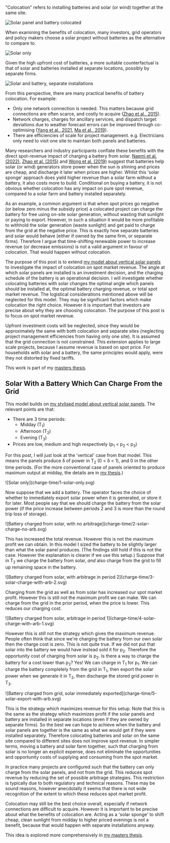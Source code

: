 
"Colocation" refers to installing batteries and solar (or wind) together at the same site.


<div class="wiring">

![Solar panel and battery colocated](wiring-svgs/together.svg)

</div>

When examining the benefits of colocation, many investors, grid operators and policy makers choose a solar project without batteries as the alternative to compare to.

<div class="wiring">

![Solar only](wiring-svgs/solar-only.svg)

</div>

Given the high upfront cost of batteries, a more suitable counterfactual is that of solar and batteries installed at separate locations, possibly by separate firms.

<div class="wiring">

![Solar and battery, separate installations](wiring-svgs/separate.svg)

</div>

From this perspective, there are many practical benefits of battery colocation. For example:

- Only one network connection is needed. This matters because grid connections are often scarce, and costly to acquire ([Zhao et al., 2015](https://www.sciencedirect.com/science/article/pii/S0306261914004668)).
- Network charges, charges for ancillary services, and dispatch target deviations due to weather forecast errors can be improved through co-optimising ([Yang et al., 2021](https://www.sciencedirect.com/science/article/pii/S2352152X21003121), [Ma et al., 2019](https://ieeexplore.ieee.org/document/8730659)).
- There are efficiencies of scale for project management. e.g. Electricians only need to visit one site to maintain both panels and batteries.

Many researchers and industry participants conflate these benefits with the direct spot-revenue impact of charging a battery from solar.
[Naemi et al. (2022)](https://www.sciencedirect.com/science/article/pii/S0959652622034795),
[Zhao et al. (2015)](https://www.sciencedirect.com/science/article/pii/S0306261914004668) and
[Wong et al. (2019)](https://www.sciencedirect.com/science/article/pii/S2352152X18303803) suggest that batteries help solar (or wind) generators store power when the sun is shining and prices are cheap, and discharge it later when prices are higher.
Whilst this 'solar sponge' approach does yield higher revenue than a solar farm without a battery, it also costs more to build. Conditional on buying a battery, it is not obvious whether colocation has any impact on pure spot revenue, compared to a solar farm and battery installed separately.

As an example, a common argument is that when spot prices go negative (or below zero minus the subsidy price) a colocated project can charge the battery for free using on-site solar generation, without wasting that sunlight or paying to export. However, in such a situation it would be more profitable to withhold the solar generation (waste sunlight) and get paid to charge from the grid at the negative price. This is exactly how separate batteries and solar would behave (either if owned by the same firm, or separate firms). Therefore I argue that time-shifting renewable power to increase revenue (or decrease emissions) is not a valid argument in favour of colocation. That would happen without colocation.

The purpose of this post is to extend [my model about vertical solar panels](../solar-tilt) to investigate the impact of colocation on spot market revenue.
The angle at which solar panels are installed is an investment decision, and the charging schedule of the battery is an operational decision.
I will investigate whether colocating batteries with solar changes the optimal angle which panels should be installed at, the optimal battery charging revenue, or total spot market revenue.
The logistical considerations mentioned above will be neglected for this model.
They may be significant factors which make colocation the right choice. However it is important that investors are precise about why they are choosing colocation. The purpose of this post is to focus on spot market revenue.

Upfront investment costs will be neglected, since they would be approximately the same with both colocation and separate sites (neglecting project management efficiencies from having only one site).
It is assumed that the grid connection is not constrained.
This extension applies to large scale projects, because I assume revenue is based on spot price.
For households with solar and a battery, the same principles would apply, were they not distorted by fixed tariffs.

This work is part of my [masters thesis](../masters-thesis).


## Solar With a Battery Which Can Charge From the Grid

This model builds on [my stylised model about vertical solar panels](../solar-tilt). The relevant points are that:

- There are 3 time periods:
    - Midday (T<sub>1</sub>)
    - Afternoon (T<sub>2</sub>)
    - Evening (T<sub>3</sub>)
- Prices are low, medium and high respectively (p<sub>1</sub> < p<sub>2</sub> < p<sub>3</sub>)

For this post, I will just look at the 'vertical' case from that model. This means the panels produce δ of power in T<sub>2</sub> (0 < δ < 1), and 0 in the other time periods.
(For the more conventional case of panels oriented to produce maximum output at midday, the details are in [my thesis](../masters-thesis).)

<div class="graph">
![Solar only](charge-time/1-solar-only.svg)
</div>

Now suppose that we add a battery.
The operator faces the choice of whether to immediately export solar power when it is generated, or store it for later.
Most people say that we should charge the battery from the solar power (if the price increase between periods 2 and 3 is more than the round trip loss of storage).

<div class="graph">
![Battery charged from solar, with no arbitrage](charge-time/2-solar-charge-no-arb.svg)
</div>

This has increased the total revenue. However this is not the maximum profit we can obtain.
In this model I sized the battery to be slightly larger than what the solar panel produces. (The findings still hold if this is not the case. However the explanation is clearer if we use this setup.)
Suppose that in T<sub>2</sub> we charge the battery from solar, _and_ also charge from the grid to fill up remaining space in the battery.

<div class="graph">
![Battery charged from solar, with arbitrage in period 2](charge-time/3-solar-charge-with-arb-2.svg)
</div>

Charging from the grid as well as from solar has increased our spot market profit. However this is still not the maximum profit we can make. We can charge from the grid in the prior period, when the price is lower. This reduces our charging cost.


<div class="graph">
![Battery charged from solar, arbitrage in period 1](charge-time/4-solar-charge-with-arb-1.svg)
</div>

However this is _still_ not the strategy which gives the maximum revenue.
People often think that since we're charging the battery from our own solar then the charge cost is zero. This is not quite true. If we did not put that solar into the battery we would have instead sold it for p<sub>2</sub>. Therefore the opportunity cost of charging from solar is p<sub>2</sub>.
Is there a way to charge the battery for a cost lower than p<sub>2</sub>? 
Yes! We can charge in T<sub>1</sub> for p<sub>1</sub>.
We can charge the battery completely from the grid in T<sub>1</sub>, then export the solar power when we generate it in T<sub>2</sub>, then discharge the stored grid power in T<sub>3</sub>.

<div class="graph">
![Battery charged from grid, solar immediately exported](charge-time/5-solar-export-with-arb.svg)
</div>

This is the strategy which maximizes revenue for this setup.
Note that this is the same as the strategy which maximizes profit if the solar panels and battery are installed in separate locations (even if they are owned by separate firms). 
So the best we can hope to achieve when the battery and solar panels are together is the same as what we would get if they were installed separately. Therefore colocating batteries and solar on the same site compared to different sites does not improve spot revenue.
In simpler terms, moving a battery and solar farm together, such that charging from solar is no longer an explicit expense, does not eliminate the opportunities and opportunity costs of supplying and consuming from the spot market.

In practice many projects are configured such that the battery can only charge from the solar panels, and not from the grid. This reduces spot revenue by reducing the set of possible arbitrage strategies. This restriction is typically due to both regulatory and technical reasons. These may be sound reasons, however anecdotally it seems that there is not wide recognition of the extent to which these reduces spot market profit.

Colocation may still be the best choice overall, especially if network connections are difficult to acquire. However it is important to be precise about what the benefits of colocation are. Acting as a 'solar sponge' to shift cheap, clean sunlight from midday to higher priced evenings is not a benefit, because that would happen with separate installations anyway.

This idea is explored more comprehensively in [my masters thesis](../masters-thesis).
